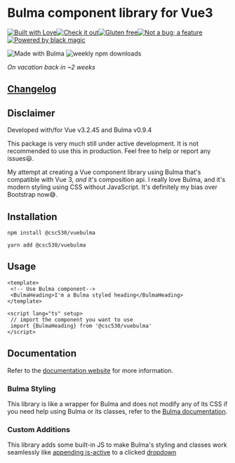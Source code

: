 # Bulma component library for Vue3

[![Built with Love](https://forthebadge.com/images/badges/built-with-love.svg)](https://forthebadge.com)[![Check it out](https://forthebadge.com/images/badges/check-it-out.svg)](https://forthebadge.com)[![Gluten free](https://forthebadge.com/images/badges/gluten-free.svg)](https://forthebadge.com)[![Not a bug; a feature](https://forthebadge.com/images/badges/not-a-bug-a-feature.svg)](https://forthebadge.com)[![Powered by black magic](https://forthebadge.com/images/badges/powered-by-black-magic.svg)](https://forthebadge.com)

![Made with Bulma](https://img.shields.io/badge/made%20with-Bulma-00d1b2?style=roundyed-square)
![weekly npm downloads](https://img.shields.io/npm/dw/@csc530/vuebulma?label=npm%20downloads)

*On vacation back in ~2 weeks*

## [Changelog](/../gh-pages/docs/changelog.md)

## Disclaimer

Developed with/for Vue v3.2.45 and Bulma v0.9.4

This package is very much still under active development. It is not recommended to use this in production. Feel free to
help or report any issues😃.

My attempt at creating a Vue component library using Bulma that's compatible with Vue 3, *and* it's composition api.
I really love Bulma, and it's modern styling using CSS without JavaScript. It's definitely my bias over Bootstrap now😅.

## Installation

`npm install @csc530/vuebulma`

`yarn add @csc530/vuebulma`

## Usage

```vue
<template>
 <!-- Use Bulma component-->
 <BulmaHeading>I'm a Bulma styled heading</BulmaHeading>
</template>

<script lang="ts" setup>
 // import the component you want to use
 import {BulmaHeading} from '@csc530/vuebulma'
</script>
```

## Documentation

Refer to the [documentation website](https://csc530.github.io/vuebulma/) for more information.

### Bulma Styling

This library is like a wrapper for Bulma and does not modify any of its CSS if you need help using Bulma or its classes,
refer to the [Bulma documentation](https://bulma.io/documentation/).

### Custom Additions

This library adds some built-in JS to make Bulma's styling and classes work seamlessly
like [appending is-active](/src/components/containers/BulmaDropdown.vue#L4) to a
clicked [dropdown](https://bulma.io/documentation/components/dropdown/#hoverable-or-toggable)
